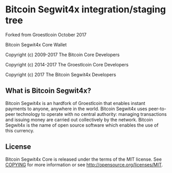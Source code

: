 Bitcoin Segwit4x integration/staging tree
=================================
Forked from Groestlcoin October 2017

Bitcoin Segwit4x Core Wallet

Copyright (c) 2009-2017 The Bitcoin Core Developers

Copyright (c) 2014-2017 The Groestlcoin Core Developers

Copyright (c) 2017 The Bitcoin Segwit4x Developers

What is Bitcoin Segwit4x?
-----------------

Bitcoin Segwit4x is an hardfork of Groestlcoin that enables instant payments to
anyone, anywhere in the world. Bitcoin Segwit4x uses peer-to-peer technology to operate
with no central authority: managing transactions and issuing money are carried
out collectively by the network. Bitcoin Segwit4x is the name of open source
software which enables the use of this currency.

License
-------

Bitcoin Segwit4x Core is released under the terms of the MIT license. See [COPYING](COPYING) for more
information or see http://opensource.org/licenses/MIT.
